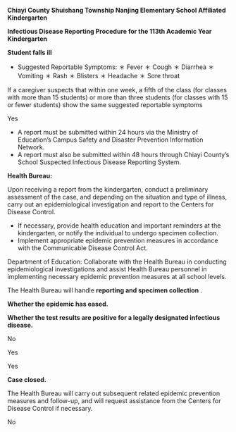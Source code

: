 **Chiayi County Shuishang Township Nanjing Elementary School Affiliated Kindergarten**

**Infectious Disease Reporting Procedure for the 113th Academic Year Kindergarten**

**Student falls ill**

- Suggested Reportable Symptoms:
＊ Fever
＊ Cough
＊ Diarrhea
＊ Vomiting
＊ Rash
＊ Blisters
＊ Headache
＊ Sore throat

If a caregiver suspects that within one week, a fifth of the class (for classes with more than 15 students) or more than three students (for classes with 15 or fewer students)
show the same suggested reportable symptoms

Yes

- A report must be submitted within 24 hours via the Ministry of Education’s Campus Safety and Disaster Prevention Information Network.
- A report must also be submitted within 48 hours through Chiayi County’s School Suspected Infectious Disease Reporting System.

**Health Bureau:**

Upon receiving a report from the kindergarten, conduct a preliminary assessment of the case, and depending on the situation and type of illness, carry out an epidemiological investigation and report to the Centers for Disease Control.

- If necessary, provide health education and important reminders at the kindergarten, or notify the individual to undergo specimen collection.
- Implement appropriate epidemic prevention measures in accordance with the Communicable Disease Control Act.

Department of Education:
Collaborate with the Health Bureau in conducting epidemiological investigations and assist Health Bureau personnel in implementing necessary epidemic prevention measures at all school levels.

The Health Bureau will handle **reporting and specimen collection** .

**Whether the epidemic has eased.**

**Whether the test results are positive for a legally designated infectious disease.**

No

Yes

Yes

**Case closed.**

The Health Bureau will carry out subsequent related epidemic prevention measures and follow-up, and will request assistance from the Centers for Disease Control if necessary.

No